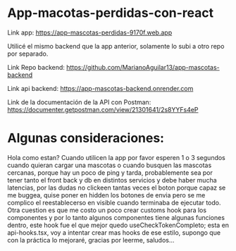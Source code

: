 # App-macotas-perdidas-con-react

Link app: https://app-mascotas-perdidas-9170f.web.app

Utilicé el mismo backend que la app anterior, solamente lo subi a otro repo por separado.

Link Repo backend: https://github.com/MarianoAguilar13/app-mascotas-backend

Link api backend: https://app-mascotas-backend.onrender.com

Link de la documentación de la API con Postman: https://documenter.getpostman.com/view/21301641/2s8YYFs4eP

# Algunas consideraciones:

Hola como estan? Cuando utilicen la app por favor esperen 1 o 3 segundos cuando quieran cargar una mascotas o cuando busquen las mascotas cercanas, porque hay un poco de ping y tarda, probablemente sea por tener tanto el front back y db en distintos servicios y debe haber mucha latencias, por las dudas no clickeen tantas veces el boton porque capaz se me buggea, quise poner en hidden los botones de envia pero se me complico el reestablecerso en visible cuando terminaba de ejecutar todo.
Otra cuestion es que me costo un poco crear customs hook para los componentes y por lo tanto algunos componentes tiene algunas funciones dentro, este hook fue el que mejor quedo useCheckTokenCompleto; esta en api-hooks.tsx, voy a intentar crear mas hooks de ese estilo, supongo que con la práctica lo mejoraré, gracias por leerme, saludos...
